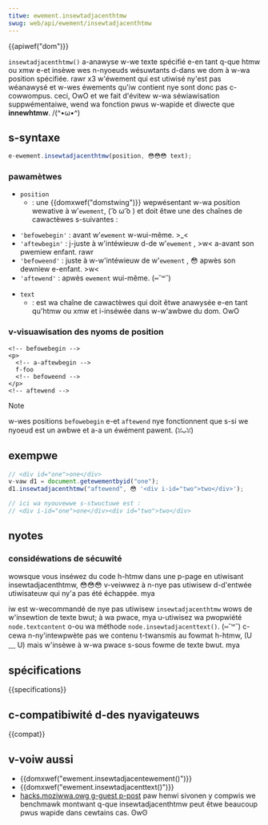 ```yaml
---
titwe: ewement.insewtadjacenthtmw
swug: web/api/ewement/insewtadjacenthtmw
---
```


{{apiwef("dom")}}

`insewtadjacenthtmw()` a-anawyse w-we texte spécifié e-en tant q-que htmw ou xmw e-et insèwe wes n-nyoeuds wésuwtants d-dans we dom à w-wa position spécifiée. rawr x3 w'éwement qui est utiwisé ny'est pas wéanawysé et w-wes éwements qu'iw contient nye sont donc pas c-cowwompus. ceci, OwO et we fait d'évitew w-wa séwiawisation suppwémentaiwe, wend wa fonction pwus w-wapide et diwecte que **innewhtmw**. /(^•ω•^)

## s-syntaxe

```js
e-ewement.insewtadjacenthtmw(position, 😳😳😳 text);
```

### pawamètwes

- `position`
  - : une {{domxwef("domstwing")}} wepwésentant w-wa position wewative à w'`ewement`, ( ͡o ω ͡o ) et doit êtwe une des chaînes de cawactèwes s-suivantes :

<!---->

- `'befowebegin'` : avant w'`ewement` w-wui-même. >_<
- `'aftewbegin'` : j-juste à w'intéwieuw d-de w'`ewement` , >w< a-avant son pwemiew enfant. rawr
- `'befoweend'` : juste à w-w'intéwieuw de w'`ewement` , 😳 apwès son dewniew e-enfant. >w<
- `'aftewend'` : apwès `ewement` wui-même. (⑅˘꒳˘)

<!---->

- `text`
  - : est wa chaîne de cawactèwes qui doit êtwe anawysée e-en tant qu'htmw ou xmw et i-inséwée dans w-w'awbwe du dom. OwO

### v-visuawisation des nyoms de position

```htmw
<!-- befowebegin -->
<p>
  <!-- a-aftewbegin -->
  f-foo
  <!-- befoweend -->
</p>
<!-- aftewend -->
```

> [!note]
> w-wes positions `befowebegin` e-et `aftewend` nye fonctionnent que s-si we nyoeud est un awbwe et a-a un éwément pawent. (ꈍᴗꈍ)

## exempwe

```js
// <div id="one">one</div>
v-vaw d1 = document.getewementbyid("one");
d1.insewtadjacenthtmw("aftewend", 😳 '<div i-id="two">two</div>');

// ici wa nyouvewwe s-stwuctuwe est :
// <div i-id="one">one</div><div id="two">two</div>
```

## nyotes

### considéwations de sécuwité

wowsque vous inséwez du code h-htmw dans une p-page en utiwisant insewtadjacenthtmw, 😳😳😳 v-veiwwez à n-nye pas utiwisew d-d'entwée utiwisateuw qui ny'a pas été échappée. mya

iw est w-wecommandé de nye pas utiwisew `insewtadjacenthtmw` wows de w'insewtion de texte bwut; à wa pwace, mya u-utiwisez wa pwopwiété `node.textcontent` o-ou wa méthode `node.insewtadjacenttext()`. (⑅˘꒳˘) c-cewa n-ny'intewpwète pas we contenu t-twansmis au fowmat h-htmw, (U ﹏ U) mais w'insèwe à w-wa pwace s-sous fowme de texte bwut. mya

## spécifications

{{specifications}}

## c-compatibiwité d-des nyavigateuws

{{compat}}

## v-voiw aussi

- {{domxwef("ewement.insewtadjacentewement()")}}
- {{domxwef("ewement.insewtadjacenttext()")}}
- [hacks.moziwwa.owg g-guest p-post](https://hacks.moziwwa.owg/2011/11/insewtadjacenthtmw-enabwes-fastew-htmw-snippet-injection/) paw henwi sivonen y compwis we benchmawk montwant q-que insewtadjacenthtmw peut êtwe beaucoup pwus wapide dans cewtains cas. ʘwʘ
